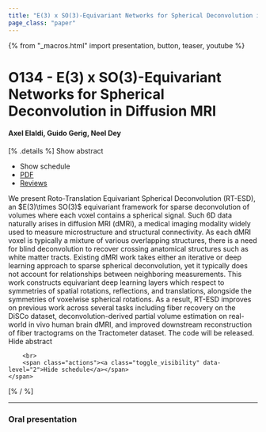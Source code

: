 ```yaml
---
title: "E(3) x SO(3)-Equivariant Networks for Spherical Deconvolution in Diffusion MRI"
page_class: "paper"
---
```


{% from "_macros.html" import presentation, button, teaser, youtube %}

# O134 - E(3) x SO(3)-Equivariant Networks for Spherical Deconvolution in Diffusion MRI

#### Axel Elaldi, Guido Gerig, Neel Dey

[% .details %]
<a class="toggle_visibility" data-selector=".abstract" data-level="3">Show abstract</a>
- <a class="toggle_visibility" data-selector=".schedule" data-level="3">Show schedule</a>
- <a href="https://openreview.net/pdf?id=lri_iAbpn_r">PDF</a>
- <a href="https://openreview.net/forum?id=lri_iAbpn_r">Reviews</a>

<p>
    <span class="abstract">
        We present Roto-Translation Equivariant Spherical Deconvolution (RT-ESD), an $E(3)\times SO(3)$ equivariant framework for sparse deconvolution of volumes where each voxel contains a spherical signal. Such 6D data naturally arises in diffusion MRI (dMRI), a medical imaging modality widely used to measure microstructure and structural connectivity. As each dMRI voxel is typically a mixture of various overlapping structures, there is a need for blind deconvolution to recover crossing anatomical structures such as white matter tracts. Existing dMRI work takes either an iterative or deep learning approach to sparse spherical deconvolution, yet it typically does not account for relationships between neighboring measurements. This work constructs equivariant deep learning layers which respect to symmetries of spatial rotations, reflections, and translations, alongside the symmetries of voxelwise spherical rotations. As a result, RT-ESD improves on previous work across several tasks including fiber recovery on the DiSCo dataset, deconvolution-derived partial volume estimation on real-world in vivo human brain dMRI, and improved downstream reconstruction of fiber tractograms on the Tractometer dataset. The code will be released.
        <br>
        <span class="actions"><a class="toggle_visibility" data-level="2">Hide abstract</a></span>
    </span>
</p>

<p>
    <span class="schedule">
        
        <br>
        <span class="actions"><a class="toggle_visibility" data-level="2">Hide schedule</a></span>
    </span>
</p>
[% / %]

---


### Oral presentation
